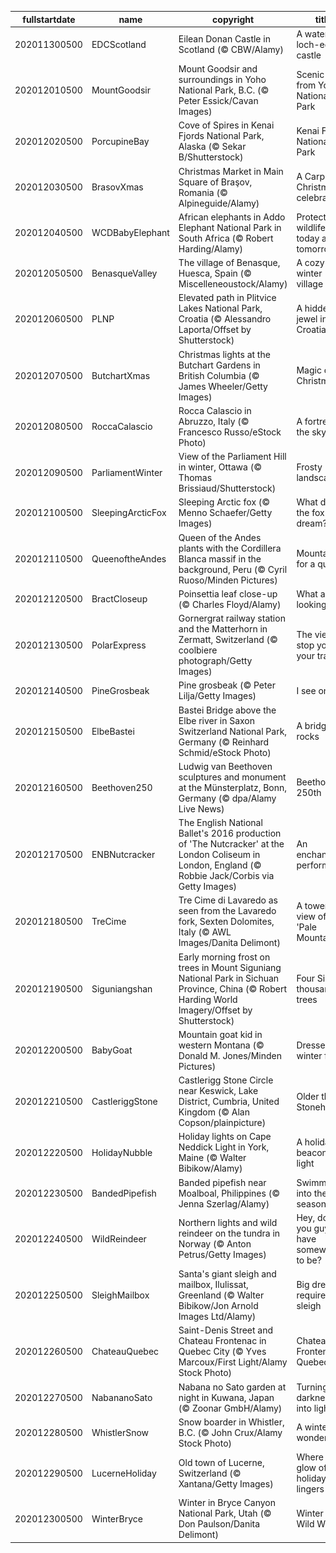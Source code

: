 |fullstartdate|name|copyright|title|image|
|--|--|--|--|--|
202011300500|EDCScotland|Eilean Donan Castle in Scotland (© CBW/Alamy)|A water loch-ed castle|![](/en-CA/2020/12/202011300500EDCScotland.jpg)|
202012010500|MountGoodsir|Mount Goodsir and surroundings in Yoho National Park, B.C. (© Peter Essick/Cavan Images)|Scenic views from Yoho National Park|![](/en-CA/2020/12/202012010500MountGoodsir.jpg)|
202012020500|PorcupineBay|Cove of Spires in Kenai Fjords National Park, Alaska (© Sekar B/Shutterstock)|Kenai Fjords National Park|![](/en-CA/2020/12/202012020500PorcupineBay.jpg)|
202012030500|BrasovXmas|Christmas Market in Main Square of Braşov, Romania (© Alpineguide/Alamy)|A Carpathian Christmas celebration|![](/en-CA/2020/12/202012030500BrasovXmas.jpg)|
202012040500|WCDBabyElephant|African elephants in Addo Elephant National Park in South Africa (© Robert Harding/Alamy)|Protecting wildlife today and tomorrow|![](/en-CA/2020/12/202012040500WCDBabyElephant.jpg)|
202012050500|BenasqueValley|The village of Benasque, Huesca, Spain (© Miscelleneoustock/Alamy)|A cozy winter village|![](/en-CA/2020/12/202012050500BenasqueValley.jpg)|
202012060500|PLNP|Elevated path in Plitvice Lakes National Park, Croatia (© Alessandro Laporta/Offset by Shutterstock)|A hidden jewel in Croatia|![](/en-CA/2020/12/202012060500PLNP.jpg)|
202012070500|ButchartXmas|Christmas lights at the Butchart Gardens in British Columbia (© James Wheeler/Getty Images)|Magic of Christmas|![](/en-CA/2020/12/202012070500ButchartXmas.jpg)|
202012080500|RoccaCalascio|Rocca Calascio in Abruzzo, Italy (© Francesco Russo/eStock Photo)|A fortress in the sky|![](/en-CA/2020/12/202012080500RoccaCalascio.jpg)|
202012090500|ParliamentWinter|View of the Parliament Hill in winter, Ottawa (© Thomas Brissiaud/Shutterstock)|Frosty landscapes|![](/en-CA/2020/12/202012090500ParliamentWinter.jpg)|
202012100500|SleepingArcticFox|Sleeping Arctic fox (© Menno Schaefer/Getty Images)|What does the fox dream?|![](/en-CA/2020/12/202012100500SleepingArcticFox.jpg)|
202012110500|QueenoftheAndes|Queen of the Andes plants with the Cordillera Blanca massif in the background, Peru (© Cyril Ruoso/Minden Pictures)|Mountains fit for a queen|![](/en-CA/2020/12/202012110500QueenoftheAndes.jpg)|
202012120500|BractCloseup|Poinsettia leaf close-up (© Charles Floyd/Alamy)|What are we looking at?|![](/en-CA/2020/12/202012120500BractCloseup.jpg)|
202012130500|PolarExpress|Gornergrat railway station and the Matterhorn in Zermatt, Switzerland (© coolbiere photograph/Getty Images)|The view will stop you in your tracks|![](/en-CA/2020/12/202012130500PolarExpress.jpg)|
202012140500|PineGrosbeak|Pine grosbeak (© Peter Lilja/Getty Images)|I see one!|![](/en-CA/2020/12/202012140500PineGrosbeak.jpg)|
202012150500|ElbeBastei|Bastei Bridge above the Elbe river in Saxon Switzerland National Park, Germany (© Reinhard Schmid/eStock Photo)|A bridge that rocks|![](/en-CA/2020/12/202012150500ElbeBastei.jpg)|
202012160500|Beethoven250|Ludwig van Beethoven sculptures and monument at the Münsterplatz, Bonn, Germany (© dpa/Alamy Live News)|Beethoven's 250th|![](/en-CA/2020/12/202012160500Beethoven250.jpg)|
202012170500|ENBNutcracker|The English National Ballet's 2016 production of 'The Nutcracker' at the London Coliseum in London, England (© Robbie Jack/Corbis via Getty Images)|An enchanting performance|![](/en-CA/2020/12/202012170500ENBNutcracker.jpg)|
202012180500|TreCime|Tre Cime di Lavaredo as seen from the Lavaredo fork, Sexten Dolomites, Italy (© AWL Images/Danita Delimont)|A towering view of the 'Pale Mountains'|![](/en-CA/2020/12/202012180500TreCime.jpg)|
202012190500|Siguniangshan|Early morning frost on trees in Mount Siguniang National Park in Sichuan Province, China (© Robert Harding World Imagery/Offset by Shutterstock)|Four Sisters, thousands of trees|![](/en-CA/2020/12/202012190500Siguniangshan.jpg)|
202012200500|BabyGoat|Mountain goat kid in western Montana (© Donald M. Jones/Minden Pictures)|Dressed for winter fun|![](/en-CA/2020/12/202012200500BabyGoat.jpg)|
202012210500|CastleriggStone|Castlerigg Stone Circle near Keswick, Lake District, Cumbria, United Kingdom (© Alan Copson/plainpicture)|Older than Stonehenge?|![](/en-CA/2020/12/202012210500CastleriggStone.jpg)|
202012220500|HolidayNubble|Holiday lights on Cape Neddick Light in York, Maine (© Walter Bibikow/Alamy)|A holiday beacon of light|![](/en-CA/2020/12/202012220500HolidayNubble.jpg)|
202012230500|BandedPipefish|Banded pipefish near Moalboal, Philippines (© Jenna Szerlag/Alamy)|Swimming into the season|![](/en-CA/2020/12/202012230500BandedPipefish.jpg)|
202012240500|WildReindeer|Northern lights and wild reindeer on the tundra in Norway (© Anton Petrus/Getty Images)|Hey, don't you guys have somewhere to be?|![](/en-CA/2020/12/202012240500WildReindeer.jpg)|
202012250500|SleighMailbox|Santa's giant sleigh and mailbox, Ilulissat, Greenland (© Walter Bibikow/Jon Arnold Images Ltd/Alamy)|Big dreams require a big sleigh|![](/en-CA/2020/12/202012250500SleighMailbox.jpg)|
202012260500|ChateauQuebec|Saint-Denis Street and Chateau Frontenac in Quebec City (© Yves Marcoux/First Light/Alamy Stock Photo)|Chateau Frontenac in Quebec City|![](/en-CA/2020/12/202012260500ChateauQuebec.jpg)|
202012270500|NabananoSato|Nabana no Sato garden at night in Kuwana, Japan (© Zoonar GmbH/Alamy)|Turning darkness into light|![](/en-CA/2020/12/202012270500NabananoSato.jpg)|
202012280500|WhistlerSnow|Snow boarder in Whistler, B.C. (© John Crux/Alamy Stock Photo)|A winter wonderland|![](/en-CA/2020/12/202012280500WhistlerSnow.jpg)|
202012290500|LucerneHoliday|Old town of Lucerne, Switzerland (© Xantana/Getty Images)|Where the glow of the holidays lingers|![](/en-CA/2020/12/202012290500LucerneHoliday.jpg)|
202012300500|WinterBryce|Winter in Bryce Canyon National Park, Utah (© Don Paulson/Danita Delimont)|Winter in the Wild West|![](/en-CA/2020/12/202012300500WinterBryce.jpg)|
